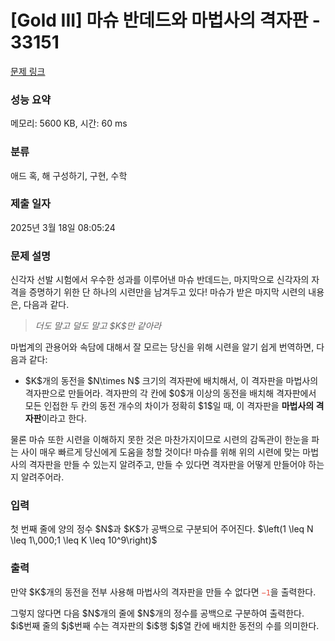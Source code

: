 # [Gold III] 마슈 반데드와 마법사의 격자판 - 33151 

[문제 링크](https://www.acmicpc.net/problem/33151) 

### 성능 요약

메모리: 5600 KB, 시간: 60 ms

### 분류

애드 혹, 해 구성하기, 구현, 수학

### 제출 일자

2025년 3월 18일 08:05:24

### 문제 설명

<p>신각자 선발 시험에서 우수한 성과를 이루어낸 마슈 반데드는, 마지막으로 신각자의 자격을 증명하기 위한 단 하나의 시련만을 남겨두고 있다! 마슈가 받은 마지막 시련의 내용은, 다음과 같다.</p>

<blockquote>
<p><em>더도 말고 덜도 말고 $K$만 같아라</em></p>
</blockquote>

<p>마법계의 관용어와 속담에 대해서 잘 모르는 당신을 위해 시련을 알기 쉽게 번역하면, 다음과 같다:</p>

<ul>
	<li>$K$개의 동전을 $N\times N$ 크기의 격자판에 배치해서, 이 격자판을 마법사의 격자판으로 만들어라. 격자판의 각 칸에 $0$개 이상의 동전을 배치해 격자판에서 모든 인접한 두 칸의 동전 개수의 차이가 정확히 $1$일 때, 이 격자판을 <strong>마법사의 격자판</strong>이라고 한다.</li>
</ul>

<p>물론 마슈 또한 시련을 이해하지 못한 것은 마찬가지이므로 시련의 감독관이 한눈을 파는 사이 매우 빠르게 당신에게 도움을 청할 것이다! 마슈를 위해 위의 시련에 맞는 마법사의 격자판을 만들 수 있는지 알려주고, 만들 수 있다면 격자판을 어떻게 만들어야 하는지 알려주어라.</p>

### 입력 

 <p>첫 번째 줄에 양의 정수 $N$과 $K$가 공백으로 구분되어 주어진다. $\left(1 \leq N \leq 1\,000;1 \leq K \leq 10^9\right)$</p>

### 출력 

 <p>만약 $K$개의 동전을 전부 사용해 마법사의 격자판을 만들 수 없다면 <span style="color:#e74c3c;"><code>−1</code></span>을 출력한다.</p>

<p>그렇지 않다면 다음 $N$개의 줄에 $N$개의 정수를 공백으로 구분하여 출력한다. $i$번째 줄의 $j$번째 수는 격자판의 $i$행 $j$열 칸에 배치한 동전의 수를 의미한다.</p>

